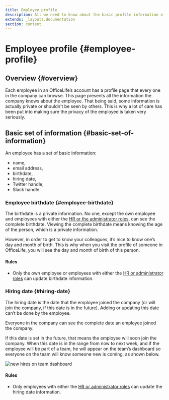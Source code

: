 ```yaml
---
title: Employee profile
description: All we need to know about the basic profile information of an employee.
extends: _layouts.documentation
section: content
---
```


# Employee profile {#employee-profile}

## Overview {#overview}

Each employee in an OfficeLife’s account has a profile page that every one in the company can browse. This page presents all the information the company knows about the employee. That being said, some information is actually private or shouldn't be seen by others. This is why a lot of care has been put into making sure the privacy of the employee is taken very seriously.

## Basic set of information {#basic-set-of-information}

An employee has a set of basic information:

* name,
* email address,
* birthdate,
* hiring date,
* Twitter handle,
* Slack handle.

### Employee birthdate {#employee-birthdate}

The birthdate is a private information. No one, except the own employee and employees with either the [HR or the administrator roles](/docs/understanding-roles), can see the complete birthdate. Viewing the complete birthdate means knowing the age of the person, which is a private information.

However, in order to get to know your colleagues, it’s nice to know one’s day and month of birth. This is why when you visit the profile of someone in OfficeLife, you will see the day and month of birth of this person.

<div class="rules">
  <h4>Rules</h4>
  <ul>
    <li>Only the own employee or employees with either the <a href="/docs/understanding-roles">HR or administrator roles</a> can update birthdate information.</li>
  </ul>
</div>

### Hiring date {#hiring-date}

The hiring date is the date that the employee joined the company (or will join the company, if this date is in the future). Adding or updating this date can’t be done by the employee.

Everyone in the company can see the complete date an employee joined the company.

If this date is set in the future, that means the employee will soon join the company. When this date is in the range from now to next week, and if the employee will be part of a team, he will appear on the team’s dashboard so everyone on the team will know someone new is coming, as shown below.

![new hires on team dashboard](/assets/img/dashboard_team_new_hires.png)

<div class="rules">
  <h4>Rules</h4>
  <ul>
    <li>Only employees with either the <a href="/docs/understanding-roles">HR or administrator roles</a> can update the hiring date information.</li>
  </ul>
</div>